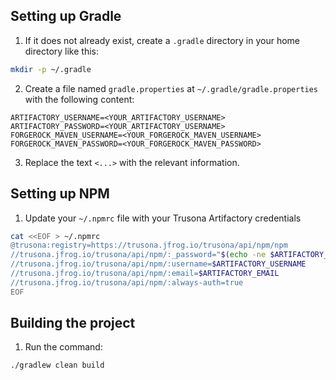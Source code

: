## Setting up Gradle

1. If it does not already exist, create a `.gradle` directory in your home directory like this:

```bash
mkdir -p ~/.gradle
```

2. Create a file named `gradle.properties` at `~/.gradle/gradle.properties` with the following content:

```text
ARTIFACTORY_USERNAME=<YOUR_ARTIFACTORY_USERNAME>
ARTIFACTORY_PASSWORD=<YOUR_ARTIFACTORY_USERNAME>
FORGEROCK_MAVEN_USERNAME=<YOUR_FORGEROCK_MAVEN_USERNAME>
FORGEROCK_MAVEN_PASSWORD=<YOUR_FORGEROCK_MAVEN_PASSWORD>
```

3. Replace the text `<...>` with the relevant information.


## Setting up NPM

1. Update your `~/.npmrc` file with your Trusona Artifactory credentials

```bash
cat <<EOF > ~/.npmrc
@trusona:registry=https://trusona.jfrog.io/trusona/api/npm/npm
//trusona.jfrog.io/trusona/api/npm/:_password="$(echo -ne $ARTIFACTORY_PASSWORD | base64 -w 0)"
//trusona.jfrog.io/trusona/api/npm/:username=$ARTIFACTORY_USERNAME
//trusona.jfrog.io/trusona/api/npm/:email=$ARTIFACTORY_EMAIL
//trusona.jfrog.io/trusona/api/npm/:always-auth=true
EOF
```


## Building the project

1. Run the command:

```bash
./gradlew clean build
```
